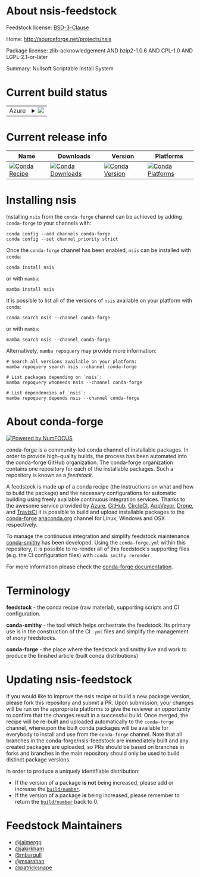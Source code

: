 About nsis-feedstock
====================

Feedstock license: [BSD-3-Clause](https://github.com/conda-forge/nsis-feedstock/blob/main/LICENSE.txt)

Home: http://sourceforge.net/projects/nsis

Package license: zlib-acknowledgement AND bzip2-1.0.6 AND CPL-1.0 AND LGPL-2.1-or-later

Summary: Nullsoft Scriptable Install System

Current build status
====================


<table>
    
  <tr>
    <td>Azure</td>
    <td>
      <details>
        <summary>
          <a href="https://dev.azure.com/conda-forge/feedstock-builds/_build/latest?definitionId=696&branchName=main">
            <img src="https://dev.azure.com/conda-forge/feedstock-builds/_apis/build/status/nsis-feedstock?branchName=main">
          </a>
        </summary>
        <table>
          <thead><tr><th>Variant</th><th>Status</th></tr></thead>
          <tbody><tr>
              <td>linux_64_nsis_variantlog_enabled</td>
              <td>
                <a href="https://dev.azure.com/conda-forge/feedstock-builds/_build/latest?definitionId=696&branchName=main">
                  <img src="https://dev.azure.com/conda-forge/feedstock-builds/_apis/build/status/nsis-feedstock?branchName=main&jobName=linux&configuration=linux%20linux_64_nsis_variantlog_enabled" alt="variant">
                </a>
              </td>
            </tr><tr>
              <td>linux_64_nsis_variantstandard</td>
              <td>
                <a href="https://dev.azure.com/conda-forge/feedstock-builds/_build/latest?definitionId=696&branchName=main">
                  <img src="https://dev.azure.com/conda-forge/feedstock-builds/_apis/build/status/nsis-feedstock?branchName=main&jobName=linux&configuration=linux%20linux_64_nsis_variantstandard" alt="variant">
                </a>
              </td>
            </tr><tr>
              <td>win_64_nsis_variantlog_enabled</td>
              <td>
                <a href="https://dev.azure.com/conda-forge/feedstock-builds/_build/latest?definitionId=696&branchName=main">
                  <img src="https://dev.azure.com/conda-forge/feedstock-builds/_apis/build/status/nsis-feedstock?branchName=main&jobName=win&configuration=win%20win_64_nsis_variantlog_enabled" alt="variant">
                </a>
              </td>
            </tr><tr>
              <td>win_64_nsis_variantstandard</td>
              <td>
                <a href="https://dev.azure.com/conda-forge/feedstock-builds/_build/latest?definitionId=696&branchName=main">
                  <img src="https://dev.azure.com/conda-forge/feedstock-builds/_apis/build/status/nsis-feedstock?branchName=main&jobName=win&configuration=win%20win_64_nsis_variantstandard" alt="variant">
                </a>
              </td>
            </tr>
          </tbody>
        </table>
      </details>
    </td>
  </tr>
</table>

Current release info
====================

| Name | Downloads | Version | Platforms |
| --- | --- | --- | --- |
| [![Conda Recipe](https://img.shields.io/badge/recipe-nsis-green.svg)](https://anaconda.org/conda-forge/nsis) | [![Conda Downloads](https://img.shields.io/conda/dn/conda-forge/nsis.svg)](https://anaconda.org/conda-forge/nsis) | [![Conda Version](https://img.shields.io/conda/vn/conda-forge/nsis.svg)](https://anaconda.org/conda-forge/nsis) | [![Conda Platforms](https://img.shields.io/conda/pn/conda-forge/nsis.svg)](https://anaconda.org/conda-forge/nsis) |

Installing nsis
===============

Installing `nsis` from the `conda-forge` channel can be achieved by adding `conda-forge` to your channels with:

```
conda config --add channels conda-forge
conda config --set channel_priority strict
```

Once the `conda-forge` channel has been enabled, `nsis` can be installed with `conda`:

```
conda install nsis
```

or with `mamba`:

```
mamba install nsis
```

It is possible to list all of the versions of `nsis` available on your platform with `conda`:

```
conda search nsis --channel conda-forge
```

or with `mamba`:

```
mamba search nsis --channel conda-forge
```

Alternatively, `mamba repoquery` may provide more information:

```
# Search all versions available on your platform:
mamba repoquery search nsis --channel conda-forge

# List packages depending on `nsis`:
mamba repoquery whoneeds nsis --channel conda-forge

# List dependencies of `nsis`:
mamba repoquery depends nsis --channel conda-forge
```


About conda-forge
=================

[![Powered by
NumFOCUS](https://img.shields.io/badge/powered%20by-NumFOCUS-orange.svg?style=flat&colorA=E1523D&colorB=007D8A)](https://numfocus.org)

conda-forge is a community-led conda channel of installable packages.
In order to provide high-quality builds, the process has been automated into the
conda-forge GitHub organization. The conda-forge organization contains one repository
for each of the installable packages. Such a repository is known as a *feedstock*.

A feedstock is made up of a conda recipe (the instructions on what and how to build
the package) and the necessary configurations for automatic building using freely
available continuous integration services. Thanks to the awesome service provided by
[Azure](https://azure.microsoft.com/en-us/services/devops/), [GitHub](https://github.com/),
[CircleCI](https://circleci.com/), [AppVeyor](https://www.appveyor.com/),
[Drone](https://cloud.drone.io/welcome), and [TravisCI](https://travis-ci.com/)
it is possible to build and upload installable packages to the
[conda-forge](https://anaconda.org/conda-forge) [anaconda.org](https://anaconda.org/)
channel for Linux, Windows and OSX respectively.

To manage the continuous integration and simplify feedstock maintenance
[conda-smithy](https://github.com/conda-forge/conda-smithy) has been developed.
Using the ``conda-forge.yml`` within this repository, it is possible to re-render all of
this feedstock's supporting files (e.g. the CI configuration files) with ``conda smithy rerender``.

For more information please check the [conda-forge documentation](https://conda-forge.org/docs/).

Terminology
===========

**feedstock** - the conda recipe (raw material), supporting scripts and CI configuration.

**conda-smithy** - the tool which helps orchestrate the feedstock.
                   Its primary use is in the construction of the CI ``.yml`` files
                   and simplify the management of *many* feedstocks.

**conda-forge** - the place where the feedstock and smithy live and work to
                  produce the finished article (built conda distributions)


Updating nsis-feedstock
=======================

If you would like to improve the nsis recipe or build a new
package version, please fork this repository and submit a PR. Upon submission,
your changes will be run on the appropriate platforms to give the reviewer an
opportunity to confirm that the changes result in a successful build. Once
merged, the recipe will be re-built and uploaded automatically to the
`conda-forge` channel, whereupon the built conda packages will be available for
everybody to install and use from the `conda-forge` channel.
Note that all branches in the conda-forge/nsis-feedstock are
immediately built and any created packages are uploaded, so PRs should be based
on branches in forks and branches in the main repository should only be used to
build distinct package versions.

In order to produce a uniquely identifiable distribution:
 * If the version of a package **is not** being increased, please add or increase
   the [``build/number``](https://docs.conda.io/projects/conda-build/en/latest/resources/define-metadata.html#build-number-and-string).
 * If the version of a package **is** being increased, please remember to return
   the [``build/number``](https://docs.conda.io/projects/conda-build/en/latest/resources/define-metadata.html#build-number-and-string)
   back to 0.

Feedstock Maintainers
=====================

* [@jaimergp](https://github.com/jaimergp/)
* [@jakirkham](https://github.com/jakirkham/)
* [@mbargull](https://github.com/mbargull/)
* [@msarahan](https://github.com/msarahan/)
* [@patricksnape](https://github.com/patricksnape/)

